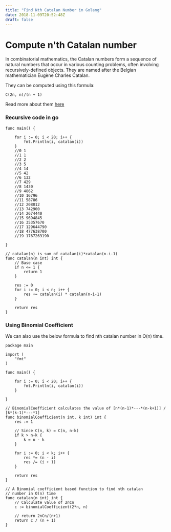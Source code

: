```yaml
---
title: "Find Nth Catalan Number in Golang"
date: 2018-11-09T20:52:48Z
draft: false
---
```


# Compute n'th Catalan number

In combinatorial mathematics, the Catalan numbers form a sequence of natural numbers that occur in various counting problems, often involving recursively-defined objects. They are named after the Belgian mathematician Eugène Charles Catalan.

They can be computed using this formula:

`C(2n, n)/(n + 1)`

Read more about them [here](http://mathforum.org/advanced/robertd/catalan.html)


### Recursive code in go

```golang
func main() {

	for i := 0; i < 20; i++ {
		fmt.Println(i, catalan(i))
	}
	//0 1
	//1 1
	//2 2
	//3 5
	//4 14
	//5 42
	//6 132
	//7 429
	//8 1430
	//9 4862
	//10 16796
	//11 58786
	//12 208012
	//13 742900
	//14 2674440
	//15 9694845
	//16 35357670
	//17 129644790
	//18 477638700
	//19 1767263190

}

// catalan(n) is sum of catalan(i)*catalan(n-i-1)
func catalan(n int) int {
	// Base case
	if n <= 1 {
		return 1
	}

	res := 0
	for i := 0; i < n; i++ {
		res += catalan(i) * catalan(n-i-1)
	}

	return res
}
```

### Using Binomial Coefficient

We can also use the below formula to find nth catalan number in O(n) time.


```golang
package main

import (
	"fmt"
)

func main() {

	for i := 0; i < 20; i++ {
		fmt.Println(i, catalan(i))
	}

}

// BinomialCoefficient calculates the value of [n*(n-1)*---*(n-k+1)] / [k*(k-1)*---*1]
func binomialCoefficient(n int, k int) int {
	res := 1

	// Since C(n, k) = C(n, n-k)
	if k > n-k {
		k = n - k
	}

	for i := 0; i < k; i++ {
		res *= (n - i)
		res /= (i + 1)
	}

	return res
}

// A Binomial coefficient based function to find nth catalan
// number in O(n) time
func catalan(n int) int {
	// Calculate value of 2nCn
	c := binomialCoefficient(2*n, n)

	// return 2nCn/(n+1)
	return c / (n + 1)
}
```
